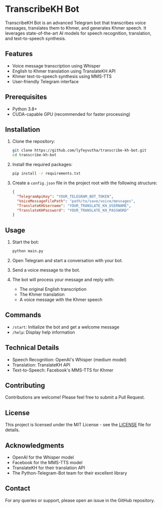 # TranscribeKH Bot

TranscribeKH Bot is an advanced Telegram bot that transcribes voice messages, translates them to Khmer, and generates Khmer speech. It leverages state-of-the-art AI models for speech recognition, translation, and text-to-speech synthesis.

## Features

- Voice message transcription using Whisper
- English to Khmer translation using TranslateKH API
- Khmer text-to-speech synthesis using MMS-TTS
- User-friendly Telegram interface

## Prerequisites

- Python 3.8+
- CUDA-capable GPU (recommended for faster processing)

## Installation

1. Clone the repository:
   ```bash
   git clone https://github.com/lyfeyvutha/transcribe-kh-bot.git
   cd transcribe-kh-bot
   ```

2. Install the required packages:
   ```bash
   pip install -r requirements.txt
   ```

3. Create a `config.json` file in the project root with the following structure:
   ```json
   {
     "TelegramApiKey": "YOUR_TELEGRAM_BOT_TOKEN",
     "VoiceMessageFilePath": "path/to/save/voice/messages",
     "TranslateKHUsername": "YOUR_TRANSLATE_KH_USERNAME",
     "TranslateKHPassword": "YOUR_TRANSLATE_KH_PASSWORD"
   }
   ```

## Usage

1. Start the bot:
   ```bash
   python main.py
   ```

2. Open Telegram and start a conversation with your bot.

3. Send a voice message to the bot.

4. The bot will process your message and reply with:
   - The original English transcription
   - The Khmer translation
   - A voice message with the Khmer speech

## Commands

- `/start`: Initialize the bot and get a welcome message
- `/help`: Display help information

## Technical Details

- Speech Recognition: OpenAI's Whisper (medium model)
- Translation: TranslateKH API
- Text-to-Speech: Facebook's MMS-TTS for Khmer

## Contributing

Contributions are welcome! Please feel free to submit a Pull Request.

## License

This project is licensed under the MIT License - see the [LICENSE](LICENSE) file for details.

## Acknowledgments

- OpenAI for the Whisper model
- Facebook for the MMS-TTS model
- TranslateKH for their translation API
- The Python-Telegram-Bot team for their excellent library

## Contact

For any queries or support, please open an issue in the GitHub repository.

